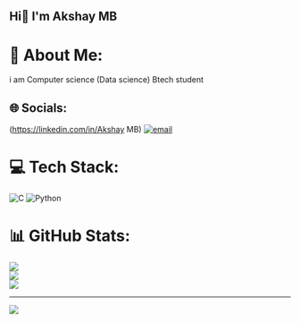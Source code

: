 ##                                                                           Hi👋 I'm Akshay MB

# 💫 About Me:
i am Computer science (Data science) Btech student 


## 🌐 Socials:
(https://linkedin.com/in/Akshay MB) [![email](https://img.shields.io/badge/Email-D14836?logo=gmail&logoColor=white)](mailto:akshaymb1305@gmail.com) 

# 💻 Tech Stack:
![C](https://img.shields.io/badge/c-%2300599C.svg?style=for-the-badge&logo=c&logoColor=white) ![Python](https://img.shields.io/badge/python-3670A0?style=for-the-badge&logo=python&logoColor=ffdd54)
# 📊 GitHub Stats:
![](https://github-readme-stats.vercel.app/api?username=Akshay-mb-coder&theme=catppuccin_mocha&hide_border=false&include_all_commits=true&count_private=true)<br/>
![](https://nirzak-streak-stats.vercel.app/?user=Akshay-mb-coder&theme=catppuccin_mocha&hide_border=false)<br/>
![](https://github-readme-stats.vercel.app/api/top-langs/?username=Akshay-mb-coder&theme=catppuccin_mocha&hide_border=false&include_all_commits=true&count_private=true&layout=compact)

---
[![](https://visitcount.itsvg.in/api?id=Akshay-mb-coder&icon=0&color=0)](https://visitcount.itsvg.in)

<!-- Proudly created with GPRM ( https://gprm.itsvg.in ) -->
